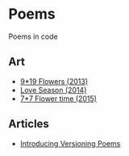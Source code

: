# Poems
Poems in code

## Art
- [9*19 Flowers (2013)](http://github.com/nicola/poem-flowers)
- [Love Season (2014)](http://github.com/nicola/poem-love-season)
- [7*7 Flower time (2015)](http://github.com/nicola/poem-flower-time)

## Articles
- [Introducing Versioning Poems](http://nicola.io/versioning-poems/2015/)
